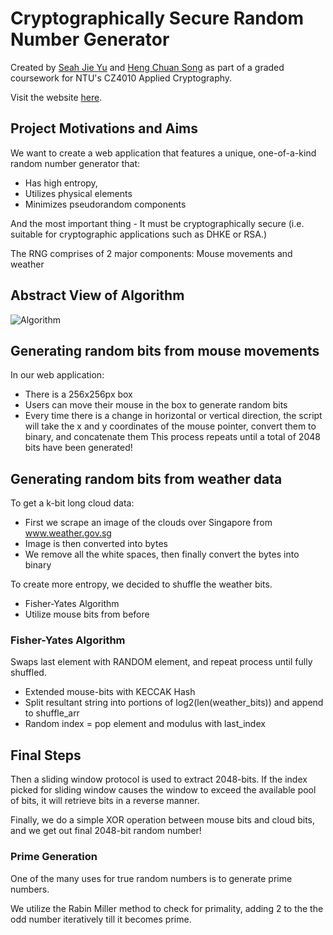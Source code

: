 # Cryptographically Secure Random Number Generator

Created by [Seah Jie Yu](https://github.com/jieyu98) and [Heng Chuan Song](https://github.com/Garrido98) as part of a graded coursework for NTU's CZ4010 Applied Cryptography.

Visit the website [here](https://jieyu98.github.io/Cryptographically-Secure-Random-Number-Generator/).

## Project Motivations and Aims

We want to create a web application that features a unique, one-of-a-kind random number generator that:
- Has high entropy,
- Utilizes physical elements
- Minimizes pseudorandom components 

And the most important thing - It must be cryptographically secure (i.e. suitable for cryptographic applications such as DHKE or RSA.)

The RNG comprises of 2 major components: Mouse movements and weather

## Abstract View of Algorithm 

![Algorithm](https://imgur.com/Fy8yTyG.png)

## Generating random bits from mouse movements

In our web application:
- There is a 256x256px box
- Users can move their mouse in the box to generate random bits
- Every time there is a change in horizontal or vertical direction, the script will take the x and y coordinates of the mouse pointer, convert them to binary, and concatenate them 
This process repeats until a total of 2048 bits have been generated!


## Generating random bits from weather data

To get a k-bit long cloud data:
- First we scrape an image of the clouds over Singapore from www.weather.gov.sg
- Image is then converted into bytes
- We remove all the white spaces, then finally convert the bytes into binary

To create more entropy, we decided to shuffle the weather bits.
- Fisher-Yates Algorithm
- Utilize mouse bits from before

### Fisher-Yates Algorithm

Swaps last element with RANDOM element, and repeat process until fully shuffled.

- Extended mouse-bits with KECCAK Hash
- Split resultant string into portions of log2(len(weather_bits)) and append to shuffle_arr
- Random index = pop element and modulus with last_index

## Final Steps

Then a sliding window protocol is used to extract 2048-bits. If the index picked for sliding window causes the window to exceed the available pool of bits, it will retrieve bits in a reverse manner.

Finally, we do a simple XOR operation between mouse bits and cloud bits, and we get out final 2048-bit random number!

### Prime Generation

One of the many uses for true random numbers is to generate prime numbers.

We utilize the Rabin Miller method to check for primality, adding 2 to the the odd number iteratively till it becomes prime.
